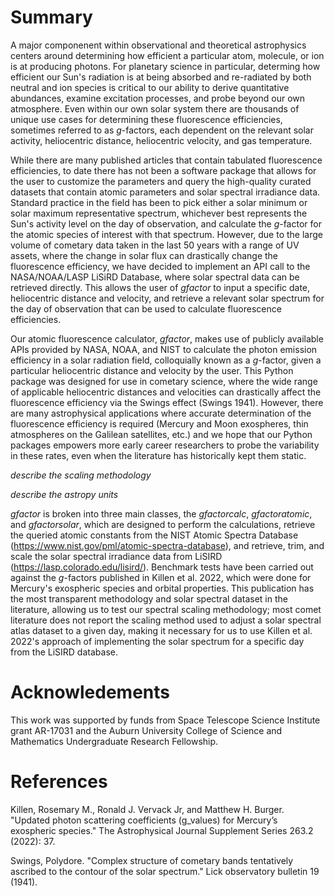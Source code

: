 # Summary

A major componenent within observational and theoretical astrophysics centers around determining how efficient a particular atom, molecule, or ion is at producing photons. For planetary science in particular, determing how efficient our Sun's radiation is at being absorbed and re-radiated by both neutral and ion species is critical to our ability to derive quantitative abundances, examine excitation processes, and probe beyond our own atmosphere. Even within our own solar system there are thousands of unique use cases for determining these fluorescence efficiencies, sometimes referred to as _g_-factors, each dependent on the relevant solar activity, heliocentric distance, heliocentric velocity, and gas temperature.

While there are many published articles that contain tabulated fluorescence efficiencies, to date there has not been a software package that allows for the user to customize the parameters and query the high-quality curated datasets that contain atomic parameters and solar spectral irradiance data. Standard practice in the field has been to pick either a solar minimum or solar maximum representative spectrum, whichever best represents the Sun's activity level on the day of observation, and calculate the _g_-factor for the atomic species of interest with that spectrum. However, due to the large volume of cometary data taken in the last 50 years with a range of UV assets, where the change in solar flux can drastically change the fluorescence efficiency, we have decided to implement an API call to the NASA/NOAA/LASP LiSiRD Database, where solar spectral data can be retrieved directly. This allows the user of _gfactor_ to input a specific date, heliocentric distance and velocity, and retrieve a relevant solar spectrum for the day of observation that can be used to calculate fluorescence efficiencies. 

Our atomic fluorescence calculator, _gfactor_, makes use of publicly available APIs provided by NASA, NOAA, and NIST to calculate the photon emission efficiency in a solar radiation field, colloquially known as a _g_-factor, given a particular heliocentric distance and velocity by the user. This Python package was designed for use in cometary science, where the wide range of applicable heliocentric distances and velocities can drastically affect the fluorescence efficiency via the Swings effect (Swings 1941). However, there are many astrophysical applications where accurate determination of the fluorescence efficiency is required (Mercury and Moon exospheres, thin atmospheres on the Galilean satellites, etc.) and we hope that our Python packages empowers more early career researchers to probe the variability in these rates, even when the literature has historically kept them static. 

*describe the scaling methodology*

*describe the astropy units*

_gfactor_ is broken into three main classes, the _gfactorcalc_, _gfactoratomic_, and _gfactorsolar_, which are designed to perform the calculations, retrieve the queried atomic constants from the NIST Atomic Spectra Database (<https://www.nist.gov/pml/atomic-spectra-database>), and retrieve, trim, and scale the solar spectral irradiance data from LiSIRD (<https://lasp.colorado.edu/lisird/>). Benchmark tests have been carried out against the $g$-factors published in Killen et al. 2022, which were done for Mercury's exospheric species and orbital properties. This publication has the most transparent methodology and solar spectral dataset in the literature, allowing us to test our spectral scaling methodology; most comet literature does not report the scaling method used to adjust a solar spectral atlas dataset to a given day, making it necessary for us to use Killen et al. 2022's approach of implementing the solar spectrum for a specific day from the LiSIRD database.  

# Acknowledements

This work was supported by funds from Space Telescope Science Institute grant AR-17031 and the Auburn University College of Science and Mathematics Undergraduate Research Fellowship. 

# References

Killen, Rosemary M., Ronald J. Vervack Jr, and Matthew H. Burger. "Updated photon scattering coefficients (g_values) for Mercury’s exospheric species." The Astrophysical Journal Supplement Series 263.2 (2022): 37.

Swings, Polydore. "Complex structure of cometary bands tentatively ascribed to the contour of the solar spectrum." Lick observatory bulletin 19 (1941).

